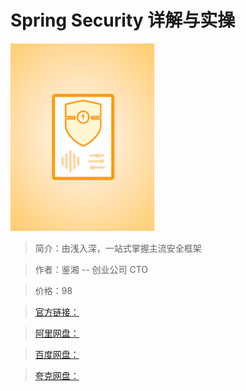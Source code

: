 # Spring Security 详解与实操

![img](../../assets/CioPOWC90SiAcLCqAAA305pdLPU312.png)

> 简介：由浅入深，一站式掌握主流安全框架

> 作者：鉴湘 -- 创业公司 CTO

> 价格：98

> [官方链接：]()

> [阿里网盘：]()

> [百度网盘：]()

> [夸克网盘：]()
